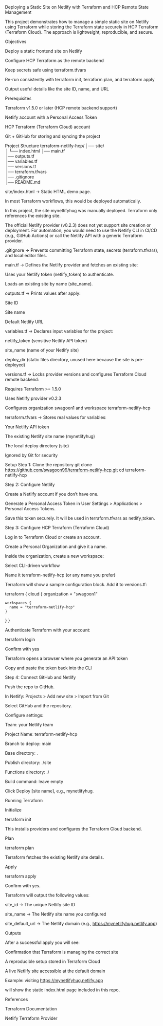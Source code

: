 Deploying a Static Site on Netlify with Terraform and HCP Remote State Management

This project demonstrates how to manage a simple static site on Netlify using Terraform while storing the Terraform state securely in HCP Terraform (Terraform Cloud).
The approach is lightweight, reproducible, and secure.

Objectives

Deploy a static frontend site on Netlify

Configure HCP Terraform as the remote backend

Keep secrets safe using terraform.tfvars

Re-run consistently with terraform init, terraform plan, and terraform apply

Output useful details like the site ID, name, and URL

Prerequisites

Terraform v1.5.0 or later (HCP remote backend support)

Netlify account with a Personal Access Token

HCP Terraform (Terraform Cloud) account

Git + GitHub for storing and syncing the project

Project Structure
terraform-netlify-hcp/
│── site/                
│   └── index.html
│── main.tf             
│── outputs.tf           
│── variables.tf         
│── versions.tf          
│── terraform.tfvars     
│── .gitignore          
│── README.md


site/index.html → Static HTML demo page.

In most Terraform workflows, this would be deployed automatically.

In this project, the site mynetlifyhug was manually deployed. Terraform only references the existing site.

The official Netlify provider (v0.2.3) does not yet support site creation or deployment. For automation, you would need to use the Netlify CLI in CI/CD (e.g., GitHub Actions) or call the Netlify API with a generic Terraform provider.

.gitignore → Prevents committing Terraform state, secrets (terraform.tfvars), and local editor files.

main.tf → Defines the Netlify provider and fetches an existing site:

Uses your Netlify token (netlify_token) to authenticate.

Loads an existing site by name (site_name).

outputs.tf → Prints values after apply:

Site ID

Site name

Default Netlify URL

variables.tf → Declares input variables for the project:

netlify_token (sensitive Netlify API token)

site_name (name of your Netlify site)

deploy_dir (static files directory, unused here because the site is pre-deployed)

versions.tf → Locks provider versions and configures Terraform Cloud remote backend:

Requires Terraform >= 1.5.0

Uses Netlify provider v0.2.3

Configures organization swagoon1 and workspace terraform-netlify-hcp

terraform.tfvars → Stores real values for variables:

Your Netlify API token

The existing Netlify site name (mynetlifyhug)

The local deploy directory (site)

Ignored by Git for security

Setup
Step 1: Clone the repository
git clone https://github.com/swagoon99/terraform-netlify-hcp.git
cd terraform-netlify-hcp

Step 2: Configure Netlify

Create a Netlify account if you don’t have one.

Generate a Personal Access Token in
User Settings > Applications > Personal Access Tokens.

Save this token securely. It will be used in terraform.tfvars as netlify_token.

Step 3: Configure HCP Terraform (Terraform Cloud)

Log in to Terraform Cloud or create an account.

Create a Personal Organization and give it a name.

Inside the organization, create a new workspace:

Select CLI-driven workflow

Name it terraform-netlify-hcp (or any name you prefer)

Terraform will show a sample configuration block. Add it to versions.tf:

terraform {
  cloud {
    organization = "swagoon1"

    workspaces {
      name = "terraform-netlify-hcp"
    }
  }
}


Authenticate Terraform with your account:

terraform login


Confirm with yes

Terraform opens a browser where you generate an API token

Copy and paste the token back into the CLI

Step 4: Connect GitHub and Netlify

Push the repo to GitHub.

In Netlify: Projects > Add new site > Import from Git

Select GitHub and the repository.

Configure settings:

Team: your Netlify team

Project Name: terraform-netlify-hcp

Branch to deploy: main

Base directory: .

Publish directory: ./site

Functions directory: ./

Build command: leave empty

Click Deploy [site name], e.g., mynetlifyhug.

Running Terraform

Initialize

terraform init


This installs providers and configures the Terraform Cloud backend.

Plan

terraform plan


Terraform fetches the existing Netlify site details.

Apply

terraform apply


Confirm with yes.

Terraform will output the following values:

site_id → The unique Netlify site ID

site_name → The Netlify site name you configured

site_default_url → The Netlify domain (e.g., https://mynetlifyhug.netlify.app)

Outputs

After a successful apply you will see:

Confirmation that Terraform is managing the correct site

A reproducible setup stored in Terraform Cloud

A live Netlify site accessible at the default domain

Example: visiting
https://mynetlifyhug.netlify.app

will show the static index.html page included in this repo.

References

Terraform Documentation

Netlify Terraform Provider